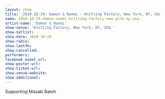 ```yaml
---
layout: show
title: '2010-10-29: Damon & Naomi - Knitting Factory, New York, NY, USA '
name: 2010-10-29-damon-naomi-knitting-factory-new-york-ny-usa
artist-name: 'Damon & Naomi'
show-venue: 'Knitting Factory, New York, NY, USA '
show-setlist: 
show-date: 2010-10-29
show-radio: 
show-lastfm: 
show-cancelled: 
performers: 
facebook-event-url: 
show-poster-url: 
show-ticket-url: 
show-venue-website: 
show-additional: 
---
```


Supporting Masaki Batoh